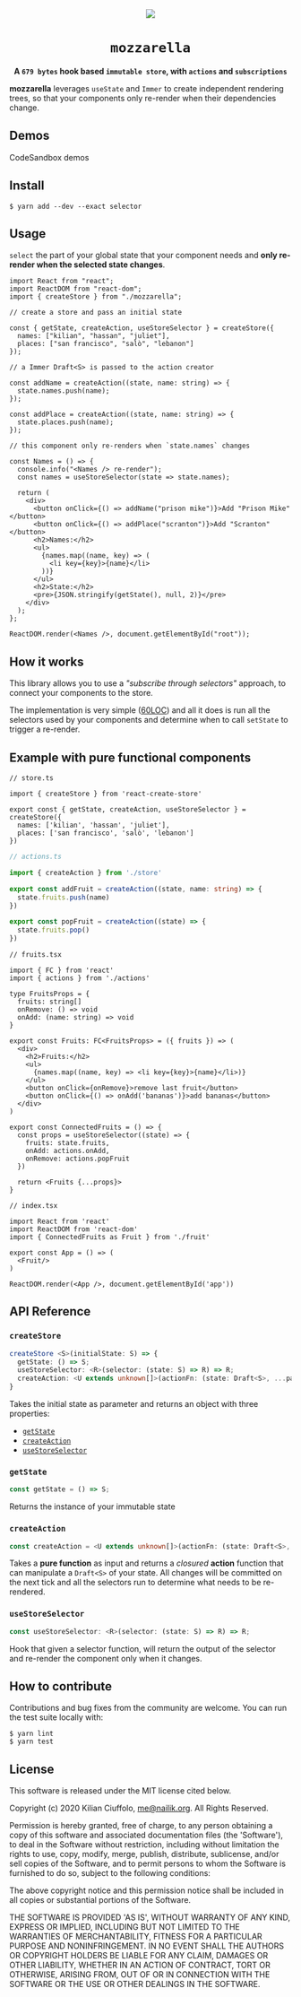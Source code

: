 <div align="center">
  <img src="./.github/mozzarella.png">
  <h1>
    <code>mozzarella</code>
  </h1>
  <p>
    <b>A <code>679 bytes</code> hook based <code>immutable store</code>, with <code>actions</code> and <code>subscriptions</code></b>
  </p>
</div>


**mozzarella** leverages `useState` and `Immer` to create independent rendering trees, so that your components only re-render when their dependencies change.

## Demos

CodeSandbox demos

## Install

    $ yarn add --dev --exact selector

## Usage


`select` the part of your global state that your component needs and **only re-render when the selected state changes**.

```tsx
import React from "react";
import ReactDOM from "react-dom";
import { createStore } from "./mozzarella";

// create a store and pass an initial state

const { getState, createAction, useStoreSelector } = createStore({
  names: ["kilian", "hassan", "juliet"],
  places: ["san francisco", "salò", "lebanon"]
});

// a Immer Draft<S> is passed to the action creator

const addName = createAction((state, name: string) => {
  state.names.push(name);
});

const addPlace = createAction((state, name: string) => {
  state.places.push(name);
});

// this component only re-renders when `state.names` changes

const Names = () => {
  console.info("<Names /> re-render");
  const names = useStoreSelector(state => state.names);

  return (
    <div>
      <button onClick={() => addName("prison mike")}>Add "Prison Mike"</button>
      <button onClick={() => addPlace("scranton")}>Add "Scranton"</button>
      <h2>Names:</h2>
      <ul>
        {names.map((name, key) => (
          <li key={key}>{name}</li>
        ))}
      </ul>
      <h2>State:</h2>
      <pre>{JSON.stringify(getState(), null, 2)}</pre>
    </div>
  );
};

ReactDOM.render(<Names />, document.getElementById("root"));
```

## How it works

This library allows you to use a *"subscribe through selectors"* approach, to connect your components to the store.

The implementation is very simple ([60LOC](src/create-store.ts)) and all it does is run all the selectors used by your components and determine when to call `setState` to trigger a re-render.

## Example with pure functional components

```tsx
// store.ts

import { createStore } from 'react-create-store'

export const { getState, createAction, useStoreSelector } = createStore({
  names: ['kilian', 'hassan', 'juliet'],
  places: ['san francisco', 'salò', 'lebanon']
})
```

```ts
// actions.ts

import { createAction } from './store'

export const addFruit = createAction((state, name: string) => {
  state.fruits.push(name)
})

export const popFruit = createAction((state) => {
  state.fruits.pop()
})
```

```tsx
// fruits.tsx

import { FC } from 'react'
import { actions } from './actions'

type FruitsProps = {
  fruits: string[]
  onRemove: () => void
  onAdd: (name: string) => void
}

export const Fruits: FC<FruitsProps> = ({ fruits }) => (
  <div>
    <h2>Fruits:</h2>
    <ul>
      {names.map((name, key) => <li key={key}>{name}</li>)}
    </ul>
    <button onClick={onRemove}>remove last fruit</button>
    <button onClick={() => onAdd('bananas')}>add bananas</button>
  </div>
)

export const ConnectedFruits = () => {
  const props = useStoreSelector((state) => {
    fruits: state.fruits,
    onAdd: actions.onAdd,
    onRemove: actions.popFruit
  })

  return <Fruits {...props}>
}
```

```tsx
// index.tsx

import React from 'react'
import ReactDOM from 'react-dom'
import { ConnectedFruits as Fruit } from './fruit'

export const App = () => (
  <Fruit/>
)

ReactDOM.render(<App />, document.getElementById('app'))
```

## API Reference

### `createStore`

```ts
createStore <S>(initialState: S) => {
  getState: () => S;
  useStoreSelector: <R>(selector: (state: S) => R) => R;
  createAction: <U extends unknown[]>(actionFn: (state: Draft<S>, ...params: U) => void) => (...params: U) => void;
}
```

Takes the initial state as parameter and returns an object with three properties:

* [`getState`](#getState)
* [`createAction`](#createAction)
* [`useStoreSelector`](#useStoreSelector)

### `getState`

```ts
const getState = () => S;
```

Returns the instance of your immutable state

### `createAction`

```ts
const createAction = <U extends unknown[]>(actionFn: (state: Draft<S>, ...params: U) => void): (...params: U) => void;
```

Takes a **pure function** as input and returns a *closured* **action** function that can manipulate a `Draft<S>` of your state. All changes will be committed on the next tick and all the selectors run to determine what needs to be re-rendered.

### `useStoreSelector`

```ts
const useStoreSelector: <R>(selector: (state: S) => R) => R;
```

Hook that given a selector function, will return the output of the selector and re-render the component only when it changes.

## How to contribute

Contributions and bug fixes from the community are welcome. You can run the test suite locally with:

    $ yarn lint
    $ yarn test

## License

This software is released under the MIT license cited below.

  Copyright (c) 2020 Kilian Ciuffolo, me@nailik.org. All Rights Reserved.

  Permission is hereby granted, free of charge, to any person
  obtaining a copy of this software and associated documentation
  files (the 'Software'), to deal in the Software without
  restriction, including without limitation the rights to use,
  copy, modify, merge, publish, distribute, sublicense, and/or sell
  copies of the Software, and to permit persons to whom the
  Software is furnished to do so, subject to the following
  conditions:

  The above copyright notice and this permission notice shall be
  included in all copies or substantial portions of the Software.

  THE SOFTWARE IS PROVIDED 'AS IS', WITHOUT WARRANTY OF ANY KIND,
  EXPRESS OR IMPLIED, INCLUDING BUT NOT LIMITED TO THE WARRANTIES
  OF MERCHANTABILITY, FITNESS FOR A PARTICULAR PURPOSE AND
  NONINFRINGEMENT. IN NO EVENT SHALL THE AUTHORS OR COPYRIGHT
  HOLDERS BE LIABLE FOR ANY CLAIM, DAMAGES OR OTHER LIABILITY,
  WHETHER IN AN ACTION OF CONTRACT, TORT OR OTHERWISE, ARISING
  FROM, OUT OF OR IN CONNECTION WITH THE SOFTWARE OR THE USE OR
  OTHER DEALINGS IN THE SOFTWARE.
